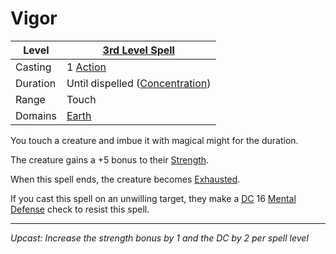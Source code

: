 # Vigor

| Level    | [3rd Level Spell](3rd%20Level%20Spells.md)                            |
| -------- | --------------------------------------------------------------------- |
| Casting  | 1 [Action](../../../../Game%20Procedures/Core%20Procedures/Action.md) |
| Duration | Until dispelled ([Concentration](../../Concentration.md))             |
| Range    | Touch                                                                 |
| Domains  | [Earth](../../Spell%20Domains/Earth.md)                               |

You touch a creature and imbue it with magical might for the duration.

The creature gains a +5 bonus to their [Strength](../../../../Player%20Characters/The%20Ability%20Scores/Strength.md).

When this spell ends, the creature becomes [Exhausted](../../../../Game%20Procedures/Conditions/Exhausted.md).

If you cast this spell on an unwilling target, they make a [DC](../../../../Game%20Procedures/Core%20Procedures/DC.md) 16 [Mental Defense](../../../../Player%20Characters/Derived%20Statistics/Mental%20Defense.md) check to resist this spell.

---
*Upcast: Increase the strength bonus by 1 and the DC by 2 per spell level*

